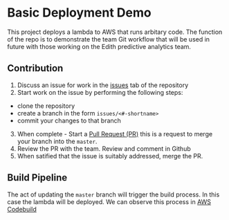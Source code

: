 # Basic Deployment Demo

This project deploys a lambda to AWS that runs arbitary code.  The function of the repo is to demonstrate the team Git workflow that will be used in future with those working on the Edith predictive analytics team.

## Contribution

1. Discuss an issue for work in the [issues](https://github.com/yanliu2/anzi-demo) tab of the repository
2. Start work on the issue by performing the following steps:
- clone the repository
- create a branch in the form `issues/<#-shortname>`
- commit your changes to that branch
3. When complete - Start a [Pull Request (PR)](https://github.com/yanliu2/anzi-demo/pulls)
this is a request to merge your branch into the `master`.
4. Review the PR with the team.  Review and comment in Github
5. When satified that the issue is suitably addressed, merge the PR.


## Build Pipeline
The act of updating the `master` branch will trigger the build process.  In this case the lambda will be deployed.  We can observe this process in [AWS Codebuild](https://incomplete)


